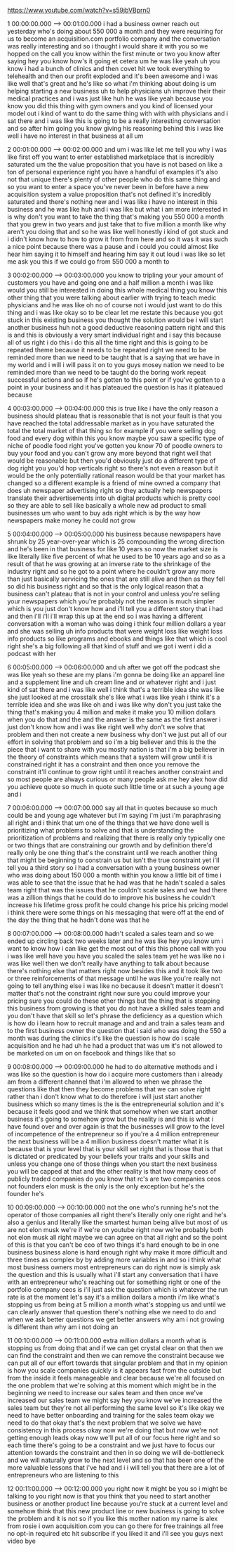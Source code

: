 https://www.youtube.com/watch?v=s59jbVBprn0

1 00:00:00.000 --\> 00:01:00.000 i had a business owner reach out
yesterday who's doing about 550 000 a month and they were requiring for
us to become an acquisition.com portfolio company and the conversation
was really interesting and so i thought i would share it with you so we
hopped on the call you know within the first minute or two you know
after saying hey you know how's it going et cetera um he was like yeah
uh you know i had a bunch of clinics and then covet hit we took
everything to telehealth and then our profit exploded and it's been
awesome and i was like well that's great and he's like so what i'm
thinking about doing is um helping starting a new business uh to help
physicians uh improve their their medical practices and i was just like
huh he was like yeah because you know you did this thing with gym owners
and you kind of licensed your model out i kind of want to do the same
thing with with with physicians and i sat there and i was like this is
going to be a really interesting conversation and so after him going you
know giving his reasoning behind this i was like well i have no interest
in that business at all um

2 00:01:00.000 --\> 00:02:00.000 and um i was like let me tell you why i
was like first off you want to enter established marketplace that is
incredibly saturated um the the value proposition that you have is not
based on like a ton of personal experience right you have a handful of
examples it's also not that unique there's plenty of other people who do
this same thing and so you want to enter a space you've never been in
before have a new acquisition system a value proposition that's not
defined it's incredibly saturated and there's nothing new and i was like
i have no interest in this business and he was like huh and i was like
but what i am more interested in is why don't you want to take the thing
that's making you 550 000 a month that you grew in two years and just
take that to five million a month like why aren't you doing that and so
he was like well honestly i kind of got stuck and i didn't know how to
how to grow it from from here and so it was it was such a nice point
because there was a pause and i could you could almost like hear him
saying it to himself and hearing him say it out loud i was like so let
me ask you this if we could go from 550 000 a month to

3 00:02:00.000 --\> 00:03:00.000 you know to tripling your your amount
of customers you have and going one and a half million a month i was
like would you still be interested in doing this whole medical thing you
know this other thing that you were talking about earlier with trying to
teach medic physicians and he was like oh no of course not i would just
want to do this thing and i was like okay so to be clear let me restate
this because you got stuck in this existing business you thought the
solution would be i will start another business huh not a good deductive
reasoning pattern right and this is and this is obviously a very smart
individual right and i say this because all of us right i do this i do
this all the time right and this is going to be repeated theme because
it needs to be repeated right we need to be reminded more than we need
to be taught that is a saying that we have in my world and i will i will
pass it on to you guys mosey nation we need to be reminded more than we
need to be taught do the boring work repeat successful actions and so if
he's gotten to this point or if you've gotten to a point in your
business and it has plateaued the question is has it plateaued because

4 00:03:00.000 --\> 00:04:00.000 this is true like i have the only
reason a business should plateau that is reasonable that is not your
fault is that you have reached the total addressable market as in you
have saturated the total the total market of that thing so for example
if you were selling dog food and every dog within this you know maybe
you saw a specific type of niche of poodle food right you've gotten you
know 70 of poodle owners to buy your food and you can't grow any more
beyond that right well that would be reasonable but then you'd obviously
just do a different type of dog right you you'd hop verticals right so
there's not even a reason but it would be the only potentially rational
reason would be that your market has changed so a different example is a
friend of mine owned a company that does uh newspaper advertising right
so they actually help newspapers translate their advertisements into uh
digital products which is pretty cool so they are able to sell like
basically a whole new ad product to small businesses um who want to buy
ads right which is by the way how newspapers make money he could not
grow

5 00:04:00.000 --\> 00:05:00.000 his business because newspapers have
shrunk by 25 year-over-year which is 25 compounding the wrong direction
and he's been in that business for like 10 years so now the market size
is like literally like five percent of what he used to be 10 years ago
and so as a result of that he was growing at an inverse rate to the
shrinkage of the industry right and so he got to a point where he
couldn't grow any more than just basically servicing the ones that are
still alive and then as they fell so did his business right and so that
is the only logical reason that a business can't plateau that is not in
your control and unless you're selling your newspapers which you're
probably not the reason is much simpler which is you just don't know how
and i'll tell you a different story that i had and then i'll i'll i'll
wrap this up at the end so i was having a different conversation with a
woman who was doing i think four million dollars a year and she was
selling uh info products that were weight loss like weight loss info
products so like programs and ebooks and things like that which is cool
right she's a big following all that kind of stuff and we got i went i
did a podcast with her

6 00:05:00.000 --\> 00:06:00.000 and uh after we got off the podcast she
was like yeah so these are my plans i'm gonna be doing like an apparel
line and a supplement line and uh cream line and or whatever right and i
just kind of sat there and i was like well i think that's a terrible
idea she was like she just looked at me crosstalk she's like what i was
like yeah i think it's a terrible idea and she was like oh and i was
like why don't you just take the thing that's making you 4 million and
make it make you 10 million dollars when you do that and the and the
answer is the same as the first answer i just don't know how and i was
like right well why don't we solve that problem and then not create a
new business why don't we just put all of our effort in solving that
problem and so i'm a big believer and this is the the piece that i want
to share with you mostly nation is that i'm a big believer in the theory
of constraints which means that a system will grow until it is
constrained right it has a constraint and then once you remove the
constraint it'll continue to grow right until it reaches another
constraint and so most people are always curious or many people ask me
hey alex how did you achieve quote so much in quote such little time or
at such a young age and i

7 00:06:00.000 --\> 00:07:00.000 say all that in quotes because so much
could be and young age whatever but i'm saying i'm just i'm paraphrasing
all right and i think that um one of the things that we have done well
is prioritizing what problems to solve and that is understanding the
prioritization of problems and realizing that there is really only
typically one or two things that are constraining our growth and by
definition there'd really only be one thing that's the constraint until
we reach another thing that might be beginning to constrain us but isn't
the true constraint yet i'll tell you a third story so i had a
conversation with a young business owner who was doing about 150 000 a
month within you know a little bit of time i was able to see that the
issue that he had was that he hadn't scaled a sales team right that was
the issues that he couldn't scale sales and we had there was a zillion
things that he could do to improve his business he couldn't increase his
lifetime gross profit he could change his price his pricing model i
think there were some things on his messaging that were off at the end
of the day the thing that he hadn't done was that he

8 00:07:00.000 --\> 00:08:00.000 hadn't scaled a sales team and so we
ended up circling back two weeks later and he was like hey you know um i
want to know how i can like get the most out of this this phone call
with you i was like well have you have you scaled the sales team yet he
was like no i was like well then we don't really have anything to talk
about because there's nothing else that matters right now besides this
and it took like two or three reinforcements of that message until he
was like you're really not going to tell anything else i was like no
because it doesn't matter it doesn't matter that's not the constraint
right now sure you could improve your pricing sure you could do these
other things but the thing that is stopping this business from growing
is that you do not have a skilled sales team and you don't have that
skill so let's phrase the deficiency as a question which is how do i
learn how to recruit manage and and and train a sales team and to the
first business owner the question that i said who was doing the 550 a
month was during the clinics it's like the question is how do i scale
acquisition and he had uh he had a product that was um it's not allowed
to be marketed on um on on facebook and things like that so

9 00:08:00.000 --\> 00:09:00.000 he had to do alternative methods and i
was like so the question is how do i acquire more customers than i
already am from a different channel that i'm allowed to when we phrase
the questions like that then they become problems that we can solve
right rather than i don't know what to do therefore i will just start
another business which so many times is the is the entrepreneurial
solution and it's because it feels good and we think that somehow when
we start another business it's going to somehow grow but the reality is
and this is what i have found over and over again is that the businesses
will grow to the level of incompetence of the entrepreneur so if you're
a 4 million entrepreneur the next business will be a 4 million business
doesn't matter what it is because that is your level that is your skill
set right that is those that is that is dictated or predicated by your
beliefs your traits and your skills and unless you change one of those
things when you start the next business you will be capped at that and
the other reality is that how many ceos of publicly traded companies do
you know that rc's are two companies ceos not founders elon musk is the
only is the only exception but he's the founder he's

10 00:09:00.000 --\> 00:10:00.000 not the one who's running he's not the
operator of those companies all right there's literally only one right
and he's also a genius and literally like the smartest human being alive
but most of us are not elon musk we're if we're on youtube right now
we're probably both not elon musk all right maybe we can agree on that
all right and so the point of this is that you can't be ceo of two
things it's hard enough to be in one business business alone is hard
enough right why make it more difficult and three times as complex by by
adding more variables in and so i think what most business owners most
entrepreneurs can do right now is simply ask the question and this is
usually what i'll start any conversation that i have with an
entrepreneur who's reaching out for something right or one of the
portfolio company ceos is i'll just ask the question which is whatever
the run rate is at the moment let's say it's a million dollars a month
i'm like what's stopping us from being at 5 million a month what's
stopping us and until we can clearly answer that question there's
nothing else we need to do and when we ask better questions we get
better answers why am i not growing is different than why am i not doing
an

11 00:10:00.000 --\> 00:11:00.000 extra million dollars a month what is
stopping us from doing that and if we can get crystal clear on that then
we can find the constraint and then we can remove the constraint because
we can put all of our effort towards that singular problem and that in
my opinion is how you scale companies quickly is it appears fast from
the outside but from the inside it feels manageable and clear because
we're all focused on the one problem that we're solving at this moment
which might be in the beginning we need to increase our sales team and
then once we've increased our sales team we might say hey you know we've
increased the sales team but they're not all performing the same level
so it's like okay we need to have better onboarding and training for the
sales team okay we need to do that okay that's the next problem that we
solve we have consistency in this process okay now we're doing that but
now we're not getting enough leads okay now we'll put all of our focus
here right and so each time there's going to be a constraint and we just
have to focus our attention towards the constraint and then in so doing
we will de-bottleneck and we will naturally grow to the next level and
so that has been one of the more valuable lessons that i've had and i i
will tell you that there are a lot of entrepreneurs who are listening to
this

12 00:11:00.000 --\> 00:12:00.000 you right now it might be you so i
might be talking to you right now is that you think that you need to
start another business or another product line because you're stuck at a
current level and somehow think that this new product line or new
business is going to solve the problem and it is not so if you like this
mother nation my name is alex from rosie i own acquisition.com you can
go there for free trainings all free no opt-in required etc hit
subscribe if you liked it and i'll see you guys next video bye
